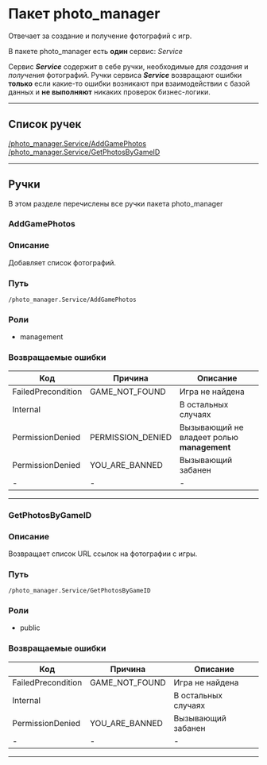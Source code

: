 # Пакет photo_manager

Отвечает за создание и получение фотографий с игр. 

В пакете photo_manager есть **один** сервис: *Service*

Сервис ***Service*** содержит в себе ручки, необходимые для *создания* и *получения* фотографий. Ручки сервиса ***Service*** возвращают ошибки **только** если какие-то ошибки возникают при взаимодействии с  базой данных и **не выполняют** никаких проверок бизнес-логики.

---
## Список ручек
[/photo_manager.Service/AddGamePhotos](#/photo_manager.Service/AddGamePhotos)  
[/photo_manager.Service/GetPhotosByGameID](#/photo_manager.Service/GetPhotosByGameID)  

---
## Ручки
В этом разделе перечислены все ручки пакета photo_manager

### <a id="/photo_manager.Service/AddGamePhotos">AddGamePhotos</a>
### Описание
Добавляет список фотографий.
### Путь
`/photo_manager.Service/AddGamePhotos`
### Роли
+ management
### Возвращаемые ошибки
| Код | Причина | Описание |
| - | - | - |
| FailedPrecondition | GAME_NOT_FOUND | Игра не найдена |
| Internal | | В остальных случаях |
| PermissionDenied | PERMISSION_DENIED | Вызывающий не владеет ролью **management** |
| PermissionDenied | YOU_ARE_BANNED | Вызывающий забанен |
| - | - | - |

---
### <a id="/photo_manager.Service/GetPhotosByGameID">GetPhotosByGameID</a>
### Описание
Возвращает список URL ссылок на фотографии с игры.
### Путь
`/photo_manager.Service/GetPhotosByGameID`
### Роли
+ public
### Возвращаемые ошибки
| Код | Причина | Описание |
| - | - | - |
| FailedPrecondition | GAME_NOT_FOUND | Игра не найдена |
| Internal | | В остальных случаях |
| PermissionDenied | YOU_ARE_BANNED | Вызывающий забанен |
| - | - | - |

---